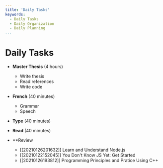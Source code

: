 ```yaml
---
title: 'Daily Tasks'
keywords:
  - Daily Tasks
  - Daily Organization
  - Daily Planning
...
```


# Daily Tasks
  - **Master Thesis** (4 hours)
      - Write thesis
      - Read references
      - Write code

  - **French**        (40 minutes)
      - Grammar
      - Speech
  
  - **Type**          (40 minutes)
  
  - **Read**          (40 minutes)
  
  - **Review
      - [[20210126201632]] Learn and Understand Node.js
      - [[20210122152045]] You Don't Know JS Yet: Get Started
      - [[20210126193812]] Programming Principles and Pratice Using C++